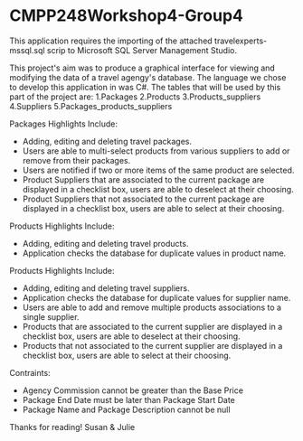 # CMPP248Workshop4-Group4

This application requires the importing of the attached travelexperts-mssql.sql scrip to Microsoft SQL Server Management Studio.

This project's aim was to produce a graphical interface for viewing and modifying the data of a travel agengy's database. 
The language we chose to develop this application in was C#.
The tables that will be used by this part of the project are:
1.Packages
2.Products
3.Products_suppliers
4.Suppliers
5.Packages_products_suppliers

Packages Highlights Include:
- Adding, editing and deleting travel packages.  
- Users are able to multi-select products from various suppliers to add or remove from their packages.
- Users are notified if two or more items of the same product are selected.
- Product Suppliers that are associated to the current package are displayed in a checklist box, users are able to deselect at their choosing.
- Product Suppliers that not associated to the current package are displayed in a checklist box, users are able to select at their choosing.

Products Highlights Include:
- Adding, editing and deleting travel products.  
- Application checks the database for duplicate values in product name.

Products Highlights Include:
- Adding, editing and deleting travel suppliers.  
- Application checks the database for duplicate values for supplier name.
- Users are able to add and remove multiple products associations to a single supplier.
- Products that are associated to the current supplier are displayed in a checklist box, users are able to deselect at their choosing.
- Products that not associated to the current supplier are displayed in a checklist box, users are able to select at their choosing.

Contraints:
- Agency Commission cannot be greater than the Base Price
- Package End Date must be later than Package Start Date
- Package Name and Package Description cannot be null

Thanks for reading!
Susan & Julie
